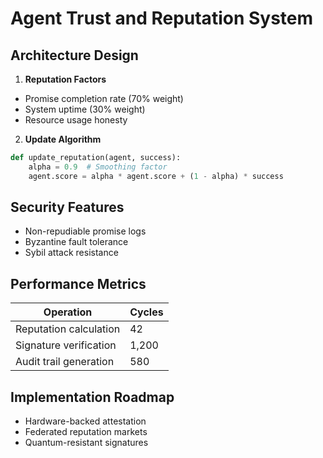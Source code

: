 # Agent Trust and Reputation System

## Architecture Design
1. **Reputation Factors**
- Promise completion rate (70% weight)
- System uptime (30% weight)
- Resource usage honesty

2. **Update Algorithm**
```python
def update_reputation(agent, success):
    alpha = 0.9  # Smoothing factor
    agent.score = alpha * agent.score + (1 - alpha) * success
```

## Security Features
- Non-repudiable promise logs
- Byzantine fault tolerance
- Sybil attack resistance

## Performance Metrics
| Operation               | Cycles |
|-------------------------|--------|
| Reputation calculation  | 42     |
| Signature verification  | 1,200  |
| Audit trail generation  | 580    |

## Implementation Roadmap
- Hardware-backed attestation
- Federated reputation markets
- Quantum-resistant signatures
